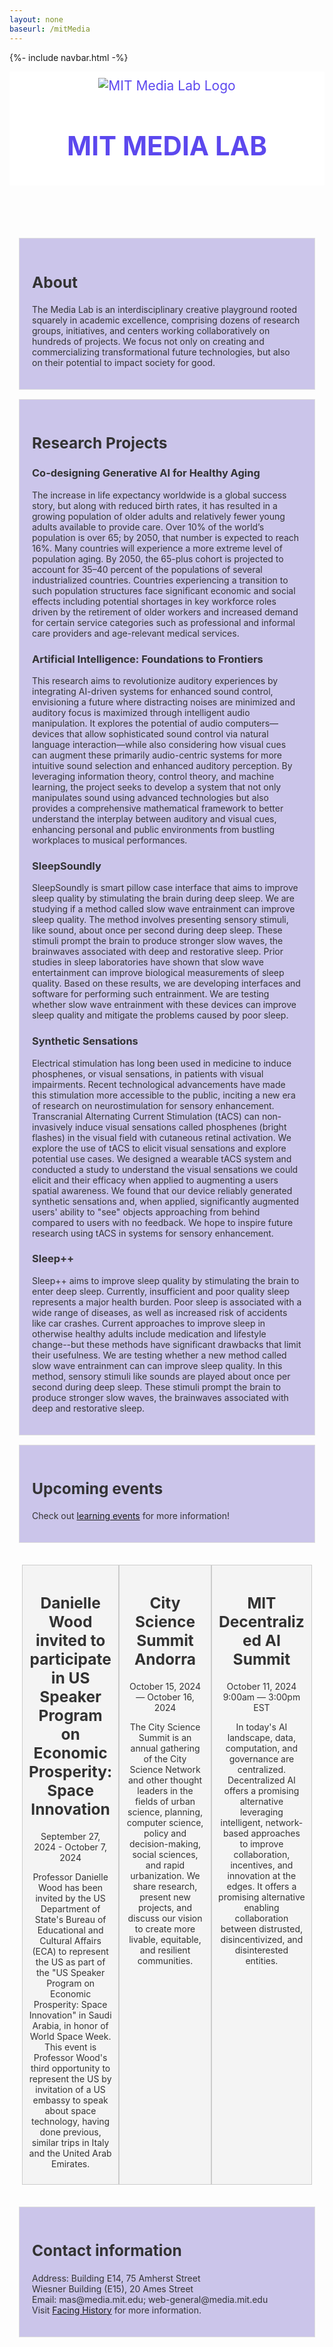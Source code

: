 ```yaml
---
layout: none
baseurl: /mitMedia
---
```


{%- include navbar.html -%}

<html>
<body>
    <header>
        <a href="https://www.media.mit.edu/"><img src="images/mitmedia.png" alt="MIT Media Lab Logo"></a>
        <h1><a href="https://www.media.mit.edu/">MIT MEDIA LAB</a></h1>
    </header>
    <section id="about">
        <h2>About</h2>
        <p>The Media Lab is an interdisciplinary creative playground rooted squarely in academic excellence, comprising dozens of research groups, initiatives, and centers working collaboratively on hundreds of projects. We focus not only on creating and commercializing transformational future technologies, but also on their potential to impact society for good.</p>
    </section>
    <section id="research">
        <h2>Research Projects</h2>
        <h3>Co-designing Generative AI for Healthy Aging</h3>
        <p>The increase in life expectancy worldwide is a global success story, but along with reduced birth rates, it has resulted in a growing population of older adults and relatively fewer young adults available to provide care. Over 10% of the world’s population is over 65; by 2050, that number is expected to reach 16%. Many countries will experience a more extreme level of population aging. By 2050, the 65-plus cohort is projected to account for 35–40 percent of the populations of several industrialized countries. Countries experiencing a transition to such population structures face significant economic and social effects including potential shortages in key workforce roles driven by the retirement of older workers and increased demand for certain service categories such as professional and informal care providers and age-relevant medical services.</p>
        <h3>Artificial Intelligence: Foundations to Frontiers</h3>
        <p>This research aims to revolutionize auditory experiences by integrating AI-driven systems for enhanced sound control, envisioning a future where distracting noises are minimized and auditory focus is maximized through intelligent audio manipulation. It explores the potential of audio computers—devices that allow sophisticated sound control via natural language interaction—while also considering how visual cues can augment these primarily audio-centric systems for more intuitive sound selection and enhanced auditory perception. By leveraging information theory, control theory, and machine learning, the project seeks to develop a system that not only manipulates sound using advanced technologies but also provides a comprehensive mathematical framework to better understand the interplay between auditory and visual cues, enhancing personal and public environments from bustling workplaces to musical performances.</p>
        <h3>SleepSoundly</h3>
        <p>SleepSoundly is smart pillow case interface that aims to improve sleep quality by stimulating the brain during deep sleep. We are studying if a method called slow wave entrainment can improve sleep quality. The method involves presenting sensory stimuli, like sound, about once per second during deep sleep. These stimuli prompt the brain to produce stronger slow waves, the brainwaves associated with deep and restorative sleep. Prior studies in sleep laboratories have shown that slow wave entertainment can improve biological measurements of sleep quality. Based on these results, we are developing interfaces and software for performing such entrainment. We are testing whether slow wave entrainment with these devices can improve sleep quality and mitigate the problems caused by poor sleep.</p>
        <h3>Synthetic Sensations</h3>
        <p>Electrical stimulation has long been used in medicine to induce phosphenes, or visual sensations, in patients with visual impairments. Recent technological advancements have made this stimulation more accessible to the public, inciting a new era of research on neurostimulation for sensory enhancement. Transcranial Alternating Current Stimulation (tACS) can non-invasively induce visual sensations called phosphenes (bright flashes) in the visual field with cutaneous retinal activation. We explore the use of tACS to elicit visual sensations and explore potential use cases. We designed a wearable tACS system and conducted a study to understand the visual sensations we could elicit and their efficacy when applied to augmenting a users spatial awareness. We found that our device reliably generated synthetic sensations and, when applied, significantly augmented users' ability to "see" objects approaching from behind compared to users with no feedback. We hope to inspire future research using tACS in systems for sensory enhancement.</p>
        <h3>Sleep++</h3>
        <p>Sleep++ aims to improve sleep quality by stimulating the brain to enter deep sleep. Currently, insufficient and poor quality sleep represents a major health burden. Poor sleep is associated with a wide range of diseases,  as well as increased risk of accidents like car crashes. Current approaches to improve sleep in otherwise healthy adults include medication and lifestyle change--but these methods have significant drawbacks that limit their usefulness. We are testing whether a new method called slow wave entrainment can can improve sleep quality. In this method, sensory stimuli like sounds are played about once per second during deep sleep. These stimuli prompt the brain to produce stronger slow waves, the brainwaves associated with deep and restorative sleep.</p>
    </section>
    <section id="events">
        <h2>Upcoming events</h2>
        <p>Check out <a href="https://www.media.mit.edu/events/">learning events</a> for more information!</p>
    </section>
     <div class="flex-container">
        <div class="flex-item">
            <h2>Danielle Wood invited to participate in US Speaker Program on Economic Prosperity: Space Innovation</h2>
            <time>September 27, 2024 - October 7, 2024</time>
            <p>Professor Danielle Wood has been invited by the US Department of State's Bureau of Educational and Cultural Affairs (ECA) to represent the US as part of the "US Speaker Program on Economic Prosperity: Space Innovation" in Saudi Arabia, in honor of World Space Week. This event is Professor Wood's third opportunity to represent the US by invitation of a US embassy to speak about space technology, having done previous, similar trips in Italy and the United Arab Emirates.</p>
        </div>
        <div class="flex-item">
            <h2>City Science Summit Andorra</h2>
            <time>October 15, 2024 — October 16, 2024</time>
            <p>The City Science Summit is an annual gathering of the City Science Network and other thought leaders in the fields of urban science, planning, computer science, policy and decision-making, social sciences, and rapid urbanization. We share research, present new projects, and discuss our vision to create more livable, equitable, and resilient communities.</p>
        </div>
        <div class="flex-item">
            <h2>MIT Decentralized AI Summit</h2>
            <time>October 11, 2024 9:00am — 3:00pm EST</time>
            <p>In today's AI landscape, data, computation, and governance are centralized. Decentralized AI offers a promising alternative leveraging intelligent, network-based approaches to improve collaboration, incentives, and innovation at the edges. It offers a promising alternative enabling collaboration between distrusted, disincentivized, and disinterested entities.</p>
        </div>
    </div>
    <section>
        <h2>Contact information</h2>
        <p>Address: Building E14, 75 Amherst Street<br>
        Wiesner Building (E15), 20 Ames Street<br>
        Email: mas@media.mit.edu; web-general@media.mit.edu <br>
        Visit <a href="https://www.facinghistory.org/">Facing History</a> for more information.
        </p>
    </section>
</body>
</html>


<style>
    @import url('https://fonts.googleapis.com/css2?family=Montserrat:wght@500&family=Poppins:wght@400;500;600;700&display=swap');<style>
    @import url('https://fonts.googleapis.com/css2?family=Montserrat:wght@500&family=Poppins:wght@400;500;600;700&display=swap');
    
    body {
        font-family: Poppins, sans-serif;
        margin: 0;
        padding: 0;
        background: ##ffffff;
    }
    header {
        background-color: white;
        text-align: center;
        padding: 10px 0;
        font-size: 1.5em;
    }
    h1 {
        color: #5c48ee;
    }
    h2{
        font-size:1.75em;
    }
    section {
        margin: 15px;
        padding: 20px;
        background: #CBC5EA;
        border: 1px solid #ddd;
        color: #333333;
    }
    footer {
        text-align: center;
        padding: 10px 0;
        background-color: #007bff;
        color: white;
    }
    .highlighted-section {
        background-color: #f4f4f4; /* Matching the body background */
        color: #333; /* Darker text */
        font-size: 1em; /* Bigger font size */
        border: none; /* Removing the border */
        margin: 15px auto;
        width: 80%;
        text-align: center;
    }
    .events-section {
        background: white;
        border: 1px solid #ddd;
        padding: 20px;
        margin: 10px;
        flex: 0 0 30%; /* Flex-grow, Flex-shrink, Flex-basis - Do not grow, do not shrink, initial basis is 30% */
        box-sizing: border-box; /* Includes padding and border in the element's total width and height */
        width: 33%;
    }
    .event {
        border-bottom: 1px solid #eee;
        padding-bottom: 10px;
        margin-bottom: 10px;
    }
    .event:last-child {
        border-bottom: none;
    }
    .event h2 {
        color: #0056b3;
    }
    .event time {
        font-style: italic;
        color: #666;
    }
    .event address {
        font-style: normal;
        color: #333;
    }
    .flex-container {
        display: flex; /* Enables flexbox */
        justify-content: space-between; /* Spreads the children with space between them */
        padding: 20px;
    }
    .flex-item {
        width: 30%; /* Adjusts each item to take up approximately one-third of the container */
        padding: 10px;
        background-color: #f4f4f4;
        border: 1px solid #ccc;
        text-align: center;
        color: #333;
    }
    header a:link, header a:visited, header a:hover, header a:active {
        color: #5c48ee; /* Keeps the text white */
        text-decoration: none; /* No underline */
    }
    .image_container {
        position: center;
        display: grid;
        grid-template-columns: repeat(2, 1fr);
        gap: 2rem;
        place-content: center;
    }
    .image_container img {
        width: 170%;
        max-width: 1000px;
        margin: auto;
        margin-top: 75px;
        margin-left: 50px;
        border-radius: 10px;
    }
</style>
